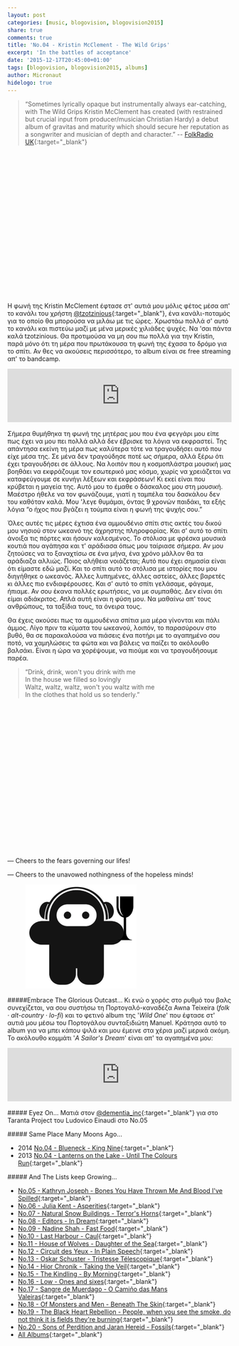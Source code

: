 ```yaml
---
layout: post
categories: [music, blogovision, blogovision2015]
share: true
comments: true
title: 'No.04 - Kristin McClement - The Wild Grips'
excerpt: 'In the battles of acceptance'
date: '2015-12-17T20:45:00+01:00'
tags: [blogovision, blogovision2015, albums]
author: Micronaut
hidelogo: true
---
```

>&ldquo;Sometimes lyrically opaque but instrumentally always ear-catching, with The Wild Grips Kristin McClement has created (with restrained but crucial input from producer/musician Christian Hardy) a debut album of gravitas and maturity which should secure her reputation as a songwriter and musician of depth and character.&rdquo; -- [FolkRadio UK](http://www.folkradio.co.uk/2015/03/kristin-mcclement-the-wild-grips/){:target="_blank"}

<div class="invisible">
<figure class="center">
	<iframe width="70%" height="320" src="about:blank" data-src="https://www.youtube.com/embed/_yPHlwqY7e4" frameborder="0">&nbsp;</iframe>
</figure>
</div>

Η φωνή της Kristin McClement έφτασε στ' αυτιά μου μόλις φέτος μέσα απ' το κανάλι του χρήστη [@tzotzinious](https://www.youtube.com/channel/UC-cSXjGlG90Gw8VDTwsL06g){:target="_blank"}, ένα κανάλι-ποταμός για το οποίο θα μπορούσα να μιλάω με τις ώρες. Χρωστάω πολλά σ' αυτό το κανάλι και πιστεύω μαζί με μένα μερικές χιλιάδες ψυχές. Να 'σαι πάντα καλά tzotzinious. Θα προτιμούσα να μη σου πω πολλά για την Kristin, παρά μόνο ότι τη μέρα που πρωτάκουσα τη φωνή της έχασα το δρόμο για το σπίτι. Αν θες να ακούσεις περισσότερο, το album είναι σε free streaming απ' το bandcamp. 

<iframe style="border: 0; width: 100%; height: 120px;" src="https://bandcamp.com/EmbeddedPlayer/album=2893054752/size=large/bgcol=ffffff/linkcol=0687f5/tracklist=false/artwork=small/track=3359943704/transparent=true/" seamless><a href="http://kristinmcclement.bandcamp.com/album/the-wild-grips">The Wild Grips by Kristin McClement</a></iframe>

Σήμερα θυμήθηκα τη φωνή της μητέρας μου που ένα φεγγάρι μου είπε πως έχει να μου πει πολλά αλλά δεν έβρισκε τα λόγια να εκφραστεί. Της απάντησα εκείνη τη μέρα πως καλύτερα τότε να τραγουδήσει αυτό που είχε μέσα της. Σε μένα δεν τραγούδησε ποτέ ως σήμερα, αλλά ξέρω ότι έχει τραγουδήσει σε άλλους. Να λοιπόν που η κοσμοπλάστρα μουσική μας βοηθάει να εκφράζουμε τον εσωτερικό μας κόσμο, χωρίς να χρειάζεται να καταφεύγουμε σε κυνήγι λέξεων και εκφράσεων! Κι εκεί είναι που κρύβεται η μαγεία της. Αυτό μου το έμαθε ο δάσκαλος μου στη μουσική. Μαέστρο ήθελε να τον φωνάζουμε, γιατί η ταμπέλα του δασκάλου δεν του καθόταν καλά. Μου 'λεγε θυμάμαι, όντας 9 χρονών παιδάκι, τα εξής λόγια  &ldquo;ο ήχος που βγάζει η τούμπα είναι η φωνή της ψυχής σου.&rdquo;

Όλες αυτές τις μέρες έχτισα ένα αμμουδένιo σπίτι στις ακτές του δικού μου νησιού στον ωκεανό της άχρηστης πληροφορίας. Και σ' αυτό το σπίτι άνοιξα τις πόρτες και ήσουν καλεσμένος. Το στόλισα με φρέσκα μουσικά κουτιά που αγάπησα και τ' αράδιασα όπως μου ταίριασε σήμερα. Αν μου ζητούσες να το ξαναχτίσω σε ένα μήνα, ένα χρόνο μάλλον θα τα αράδιαζα αλλιώς. Ποιος αλήθεια νοιάζεται; Αυτό που έχει σημασία είναι ότι είμαστε εδώ μαζί. Και το σπίτι αυτό το στόλισα με ιστορίες που μου διηγήθηκε ο ωκεανός. Άλλες λυπημένες, άλλες αστείες, άλλες βαρετές κι άλλες πιο ενδιαφέρουσες. Και σ' αυτό το σπίτι γελάσαμε, φάγαμε, ήπιαμε. Αν σου έκανα πολλές ερωτήσεις, να με συμπαθάς. Δεν είναι ότι είμαι αδιάκριτος. Απλά αυτή είναι η φύση μου. Να μαθαίνω απ' τους ανθρώπους, τα ταξίδια τους, τα όνειρα τους.

Θα έχεις ακούσει πως τα αμμουδένια σπίτια μια μέρα γίνονται και πάλι άμμος. Λίγο πριν τα κύματα του ωκεανού, λοιπόν, το παρασύρουν στο βυθό, θα σε παρακαλούσα να πιάσεις ένα ποτήρι με το αγαπημένο σου ποτό, να χαμηλώσεις τα φώτα και να βάλεις να παίζει το ακόλουθο βαλσάκι. Είναι η ώρα να χορέψουμε, να πιούμε και να τραγουδήσουμε παρέα.

>&ldquo;Drink, drink, won't you drink with me<br/>
>In the house we filled so lovingly<br/>
>Waltz, waltz, waltz, won't you waltz with me<br/>
>In the clothes that hold us so tenderly.&rdquo;

<div class="invisible">
<figure class="center">
	<iframe width="70%" height="325" src="about:blank" data-src="https://www.youtube.com/embed/wp11HYcEokc" frameborder="0">&nbsp;</iframe>
</figure>
</div>

&#8212; Cheers to the fears governing our lifes!
 
 &#8212; Cheers to the unavowed nothingness of the hopeless minds!

<figure class="center">
	<a href="/images/micronaut-goblet.png"><img src="/images/micronaut-goblet.png" alt="micronaut-goblet" /></a>
</figure>

<div class="text-divider"></div>

#####Embrace The Glorious Outcast...
Κι ενώ ο χορός στο ρυθμό του βαλς συνεχίζεται, να σου συστήσω τη Πορτογαλό-καναδέζα Awna Teixeira (*folk · alt-country · lo-fi*)  και το φετινό album της '*Wild One*' που έφτασε στ' αυτιά μου μέσω του Πορτογάλου συνταξιδιώτη Manuel. Κράτησα αυτό το album για να μπει κάπου ψιλά και μου έμεινε στα χέρια μαζί μερικά ακόμη. Το ακόλουθο κομμάτι '*A Sailor's Dream*' είναι απ' τα αγαπημένα μου:

<iframe style="border: 0; width: 100%; height: 120px;" src="https://bandcamp.com/EmbeddedPlayer/album=1845474346/size=large/bgcol=ffffff/linkcol=0687f5/tracklist=false/artwork=small/track=206019512/transparent=true/" seamless><a href="http://awnateixeira.bandcamp.com/album/wild-one">Wild One by Awna Teixeira</a></iframe>

<div class="text-divider"></div>

#####<i class="fa fa-hand-o-right"></i> Eyez Οn...
Ματιά στον [@dementia_inc](http://avatonkortez.blogspot.nl/2015/12/to-4-dementiaincludovico-einaudi.html){:target="_blank"} για στο Taranta Project του Ludovico Einaudi στο Νο.05

#####<i class="fa fa-hand-o-right"></i> Same Place Many Moons Ago...
* 2014 [No.04 - Blueneck - King Nine](/music/blogovision/blogovision2014/blogovision2014-no04/){:target="_blank"}
* 2013 [No.04 - Lanterns on the Lake - Until The Colours Run](/music/blogovision/blogovision2013/blogovision2013-no04/){:target="_blank"}

#####<i class="fa fa-hand-o-right"></i> And The Lists keep Growing...
* [No.05 - Kathryn Joseph - Bones You Have Thrown Me And Blood I've Spilled](/music/blogovision/blogovision2015/blogovision2015-no05/){:target="_blank"}
* [No.06 - Julia Kent - Asperities](/music/blogovision/blogovision2015/blogovision2015-no06/){:target="_blank"}
* [No.07 - Natural Snow Buildings - Terror's Horns](/music/blogovision/blogovision2015/blogovision2015-no07/){:target="_blank"}
* [No.08 - Editors - In Dream](/music/blogovision/blogovision2015/blogovision2015-no08/){:target="_blank"}
* [No.09 - Nadine Shah - Fast Food](/music/blogovision/blogovision2015/blogovision2015-no09/){:target="_blank"}
* [No.10 - Last Harbour - Caul](/music/blogovision/blogovision2015/blogovision2015-no10/){:target="_blank"}
* [No.11 - House of Wolves - Daughter of the Sea](/music/blogovision/blogovision2015/blogovision2015-no11/){:target="_blank"}
* [No.12 - Circuit des Yeux - In Plain Speech](/music/blogovision/blogovision2015/blogovision2015-no12/){:target="_blank"}
* [No.13 - Oskar Schuster - Tristesse Télescopique](/music/blogovision/blogovision2015/blogovision2015-no13/){:target="_blank"}
* [No.14 - Hior Chronik - Taking the Veil](/music/blogovision/blogovision2015/blogovision2015-no14/){:target="_blank"}
* [No.15 - The Kindling - By Morning](/music/blogovision/blogovision2015/blogovision2015-no15/){:target="_blank"}
* [No.16 - Low - Ones and sixes](/music/blogovision/blogovision2015/blogovision2015-no16/){:target="_blank"}
* [No.17 - Sangre de Muerdago - O Camiño das Mans Valeiras](/music/blogovision/blogovision2015/blogovision2015-no17/){:target="_blank"}
* [No.18 - Of Monsters and Men - Beneath The Skin](/music/blogovision/blogovision2015/blogovision2015-no18/){:target="_blank"}
* [No.19 - The Black Heart Rebellion - People, when you see the smoke, do not think it is fields they're burning](/music/blogovision/blogovision2015/blogovision2015-no19/){:target="_blank"}
* [No.20 - Sons of Perdition and Jaran Hereid - Fossils](/music/blogovision/blogovision2015/blogovision2015-no20/){:target="_blank"}
* [All Albums](/music/new-albums-2015/){:target="_blank"}